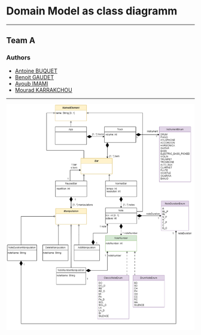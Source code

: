 # Domain Model as class diagramm

---
## Team A
### Authors
- [Antoine BUQUET](https://github.com/antoinebqt)
- [Benoit GAUDET](https://github.com/BenoitGAUDET38)
- [Ayoub IMAMI](https://github.com/AyoubIMAMI)
- [Mourad KARRAKCHOU](https://github.com/MouradKarrakchou)
---

![](https://github.com/BenoitGAUDET38/dsl-team-a-mml/blob/main/kernel/ressources/domain_model.png)
